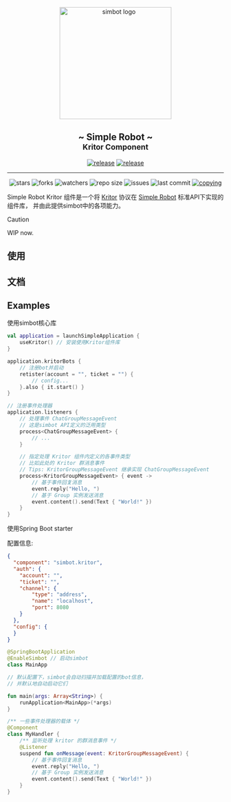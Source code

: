<!--suppress HtmlDeprecatedAttribute -->
<div align="center">
<picture>
  <source media="(prefers-color-scheme: dark)" srcset=".simbot/logo-dark.svg">
  <source media="(prefers-color-scheme: light)" srcset=".simbot/logo.svg">
  <img alt="simbot logo" src=".simbot/logo.svg" width="260" />
</picture>
<h2>
    ~ Simple Robot ~ <br/> <small>Kritor Component</small>
</h2>
<a href="https://github.com/simple-robot/simbot-component-kritor/releases/latest"><img alt="release" src="https://img.shields.io/github/v/release/simple-robot/simbot-component-kritor" /></a>
<a href="https://repo1.maven.org/maven2/love/forte/simbot/component/simbot-component-kritor-api/" target="_blank">
  <img alt="release" src="https://img.shields.io/maven-central/v/love.forte.simbot.component/simbot-component-kritor-api" /></a>
   <hr>
   <img alt="stars" src="https://img.shields.io/github/stars/simple-robot/simbot-component-kritor" />
   <img alt="forks" src="https://img.shields.io/github/forks/simple-robot/simbot-component-kritor" />
   <img alt="watchers" src="https://img.shields.io/github/watchers/simple-robot/simbot-component-kritor" />
   <img alt="repo size" src="https://img.shields.io/github/repo-size/simple-robot/simbot-component-kritor" />
   <img alt="issues" src="https://img.shields.io/github/issues-closed/simple-robot/simbot-component-kritor?color=green" />
   <img alt="last commit" src="https://img.shields.io/github/last-commit/simple-robot/simbot-component-kritor" />
   <a href="./COPYING"><img alt="copying" src="https://img.shields.io/github/license/simple-robot/simbot-component-kritor" /></a>

</div>


Simple Robot Kritor 组件是一个将
[Kritor](https://github.com/KarinJS/kritor)
协议在
[Simple Robot](http://github.com/simple-robot/simpler-robot) 标准API下实现的组件库，
并由此提供simbot中的各项能力。

> [!caution]
> WIP now.

## 使用

## 文档

## Examples

使用simbot核心库

```Kotlin
val application = launchSimpleApplication {
    useKritor() // 安装使用Kritor组件库
}

application.kritorBots {
    // 注册bot并启动
    retister(account = "", ticket = "") {
        // config...
    }.also { it.start() }
}

// 注册事件处理器
application.listeners {
    // 处理事件 ChatGroupMessageEvent
    // 这是simbot API定义的泛用类型
    process<ChatGroupMessageEvent> {
        // ...
    }

    // 指定处理 Kritor 组件内定义的各事件类型
    // 比如此处的 Kritor 群消息事件
    // Tips: KritorGroupMessageEvent 继承实现 ChatGroupMessageEvent
    process<KritorGroupMessageEvent> { event ->
        // 基于事件回复消息
        event.reply("Hello, ")
        // 基于 Group 实例发送消息
        event.content().send(Text { "World!" })
    }
}
```

使用Spring Boot starter

配置信息:

```json
{
  "component": "simbot.kritor",
  "auth": {
    "account": "",
    "ticket": "",
    "channel": {
        "type": "address",
        "name": "localhost",
        "port": 8080
    }
  },
  "config": {
  }
}
```

```Kotlin
@SpringBootApplication
@EnableSimbot // 启动simbot
class MainApp

// 默认配置下，simbot会自动扫描并加载配置的bot信息，
// 并默认地自动启动它们

fun main(args: Array<String>) {
    runApplication<MainApp>(*args)
}

/** 一些事件处理器的载体 */
@Component
class MyHandler {
    /** 监听处理 kritor 的群消息事件 */
    @Listener
    suspend fun onMessage(event: KritorGroupMessageEvent) {
        // 基于事件回复消息
        event.reply("Hello, ")
        // 基于 Group 实例发送消息
        event.content().send(Text { "World!" })
    }
}
```

